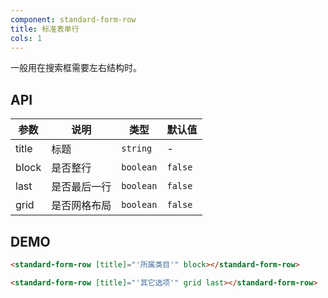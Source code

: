 ```yaml
---
component: standard-form-row
title: 标准表单行
cols: 1
---
```


一般用在搜索框需要左右结构时。

## API

参数 | 说明 | 类型 | 默认值
----|------|-----|------
title | 标题 | `string` | -
block | 是否整行 | `boolean` | `false`
last | 是否最后一行 | `boolean` | `false`
grid | 是否网格布局 | `boolean` | `false`

## DEMO

```html
<standard-form-row [title]="'所属类目'" block></standard-form-row>

<standard-form-row [title]="'其它选项'" grid last></standard-form-row>
```
